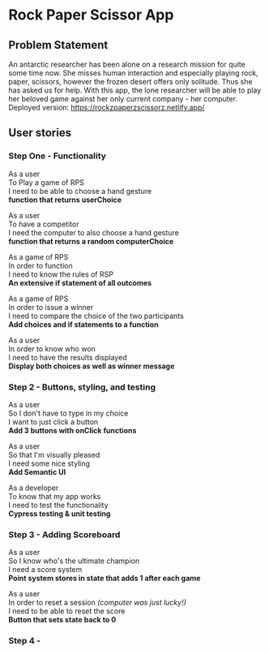 # Rock Paper Scissor App

## Problem Statement

An antarctic researcher has been alone on a research mission for quite some time now. She misses human interaction and especially playing rock, paper, scissors, however the frozen desert offers only solitude. Thus she has asked us for help.
With this app, the lone researcher will be able to play her beloved game against her only current company - her computer.  
Deployed version: https://rockzpaperzscissorz.netlify.app/

## User stories

### Step One - Functionality 
As a user  
To Play a game of RPS  
I need to be able to choose a hand gesture  
**function that returns userChoice**

As a user  
To have a competitor  
I need the computer to also choose a hand gesture  
**function that returns a random computerChoice**

As a game of RPS  
In order to function  
I need to know the rules of RSP  
**An extensive if statement of all outcomes**

As a game of RPS  
In order to issue a winner  
I need to compare the choice of the two participants  
**Add choices and if statements to a function**

As a user  
In order to know who won  
I need to have the results displayed  
**Display both choices as well as winner message**

### Step 2 - Buttons, styling, and testing

As a user  
So I don't have to type in my choice  
I want to just click a button  
**Add 3 buttons with onClick functions**

As a user  
So that I'm visually pleased  
I need some nice styling  
**Add Semantic UI**

As a developer  
To know that my app works  
I need to test the functionality  
**Cypress testing & unit testing**

### Step 3 - Adding Scoreboard

As a user  
So I know who's the ultimate champion  
I need a score system  
**Point system stores in state that adds 1 after each game**

As a user  
In order to reset a session *(computer was just lucky!)*  
I need to be able to reset the score  
**Button that sets state back to 0**  

### Step 4 -
